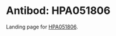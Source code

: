 # Antibod: HPA051806


    


Landing page for [HPA051806](http://www.proteinatlas.org/search/HPA051806).
